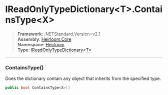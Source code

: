 # IReadOnlyTypeDictionary\<T>.ContainsType\<X>

> **Framework**: .NETStandard,Version=v2.1  
> **Assembly**: [Heirloom.Core][0]  
> **Namespace**: [Heirloom][0]  
> **Type**: [IReadOnlyTypeDictionary\<T>][1]  

--------------------------------------------------------------------------------

### ContainsType<X>()

Does the dictionary contain any object that inherits from the specified type.

```cs
public bool ContainsType<X>()
```

[0]: ../Heirloom.Core.md
[1]: Heirloom.IReadOnlyTypeDictionary[T].md
